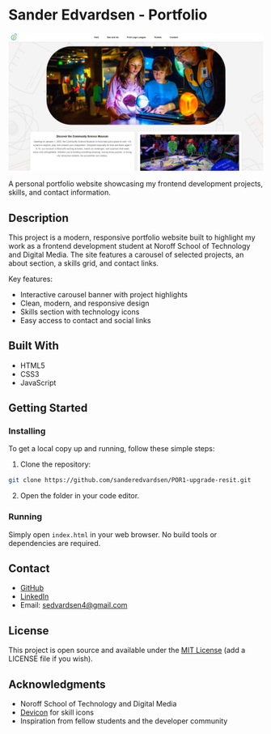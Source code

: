 # Sander Edvardsen - Portfolio

![Portfolio Banner](assets/communityscience.png)

A personal portfolio website showcasing my frontend development projects, skills, and contact information.

## Description

This project is a modern, responsive portfolio website built to highlight my work as a frontend development student at Noroff School of Technology and Digital Media. The site features a carousel of selected projects, an about section, a skills grid, and contact links.

Key features:
- Interactive carousel banner with project highlights
- Clean, modern, and responsive design
- Skills section with technology icons
- Easy access to contact and social links

## Built With

- HTML5
- CSS3
- JavaScript

## Getting Started

### Installing

To get a local copy up and running, follow these simple steps:

1. Clone the repository:

```bash
git clone https://github.com/sanderedvardsen/POR1-upgrade-resit.git
```

2. Open the folder in your code editor.

### Running

Simply open `index.html` in your web browser. No build tools or dependencies are required.


## Contact

- [GitHub](https://github.com/sanderedvardsen)
- [LinkedIn](https://linkedin.com/in/sanderedvardsen)
- Email: sedvardsen4@gmail.com

## License

This project is open source and available under the [MIT License](LICENSE) (add a LICENSE file if you wish).

## Acknowledgments

- Noroff School of Technology and Digital Media
- [Devicon](https://devicon.dev/) for skill icons
- Inspiration from fellow students and the developer community
